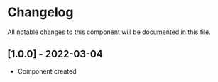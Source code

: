 # Changelog
All notable changes to this component will be documented in this file.

## [1.0.0] - 2022-03-04
- Component created
